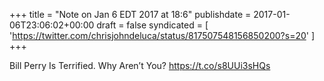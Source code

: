 +++
title = "Note on Jan 6 EDT 2017 at 18:6"
publishdate = 2017-01-06T23:06:02+00:00
draft = false
syndicated = [ 'https://twitter.com/chrisjohndeluca/status/817507548156850200?s=20' ]
+++

Bill Perry Is Terrified. Why Aren’t You? https://t.co/s8UUi3sHQs
